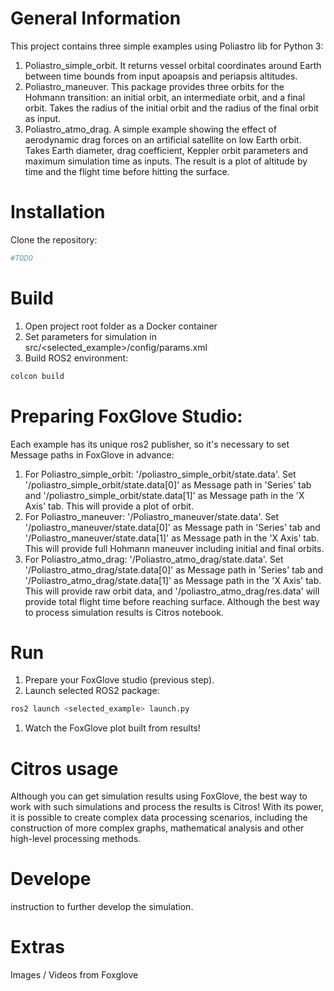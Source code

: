# General Information
This project contains three simple examples using Poliastro lib for Python 3:
1. Poliastro_simple_orbit. It returns vessel orbital coordinates around Earth between time bounds from input apoapsis and periapsis altitudes.
2. Poliastro_maneuver. This package provides three orbits for the Hohmann transition: an initial orbit, an intermediate orbit, and a final orbit. Takes the radius of the initial orbit and the radius of the final orbit as input.
3. Poliastro_atmo_drag. A simple example showing the effect of aerodynamic drag forces on an artificial satellite on low Earth orbit. Takes Earth diameter, drag coefficient, Keppler orbit parameters and maximum simulation time as inputs. The result is a plot of altitude by time and the flight time before hitting the surface.

# Installation
Clone the repository:
```bash 
#TODO
```
# Build
1. Open project root folder as a Docker container
2. Set parameters for simulation in src/<selected_example>/config/params.xml
3. Build ROS2 environment:
```bash 
colcon build
```

# Preparing FoxGlove Studio:
Each example has its unique ros2 publisher, so it's necessary to set Message paths in FoxGlove in advance:
1. For Poliastro_simple_orbit: '/poliastro_simple_orbit/state.data'. Set '/poliastro_simple_orbit/state.data[0]' as Message path in 'Series' tab and '/poliastro_simple_orbit/state.data[1]' as Message path in the 'X Axis' tab. This will provide a plot of orbit. 
2. For Poliastro_maneuver: '/Poliastro_maneuver/state.data'. Set '/poliastro_maneuver/state.data[0]' as Message path in 'Series' tab and '/Poliastro_maneuver/state.data[1]' as Message path in the 'X Axis' tab. This will provide full Hohmann maneuver including initial and final orbits.
3. For Poliastro_atmo_drag: '/Poliastro_atmo_drag/state.data'. Set '/Poliastro_atmo_drag/state.data[0]' as Message path in 'Series' tab and '/Poliastro_atmo_drag/state.data[1]' as Message path in the 'X Axis' tab. This will provide raw orbit data, and '/poliastro_atmo_drag/res.data' will provide total flight time before reaching surface. Although the best way to process simulation results is Citros notebook.

# Run
1. Prepare your FoxGlove studio (previous step).
2. Launch selected ROS2 package:
```bash 
ros2 launch <selected_example> launch.py
```
1. Watch the FoxGlove plot built from results!

# Citros usage
Although you can get simulation results using FoxGlove, the best way to work with such simulations and process the results is Citros! With its power, it is possible to create complex data processing scenarios, including the construction of more complex graphs, mathematical analysis and other high-level processing methods.

# Develope
instruction to further develop the simulation.

# Extras
Images / Videos from Foxglove